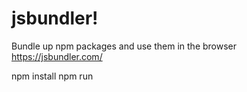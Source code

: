 # jsbundler! 

Bundle up npm packages and use them in the browser [https://jsbundler.com/ ](https://jsbundler.com/)

npm install
npm run